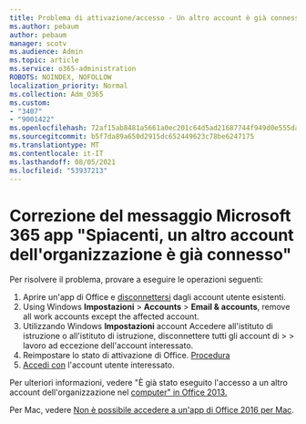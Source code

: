 ```yaml
---
title: Problema di attivazione/accesso - Un altro account è già connesso
ms.author: pebaum
author: pebaum
manager: scotv
ms.audience: Admin
ms.topic: article
ms.service: o365-administration
ROBOTS: NOINDEX, NOFOLLOW
localization_priority: Normal
ms.collection: Adm_O365
ms.custom:
- "3407"
- "9001422"
ms.openlocfilehash: 72af15ab8481a5661a0ec201c64d5ad21687744f949d0e555da21baf269a780f
ms.sourcegitcommit: b5f7da89a650d2915dc652449623c78be6247175
ms.translationtype: MT
ms.contentlocale: it-IT
ms.lasthandoff: 08/05/2021
ms.locfileid: "53937213"
---
```

# <a name="fixing-the-microsoft-365-apps-sorry-another-account-from-your-organization-is-already-signed-in-message"></a>Correzione del messaggio Microsoft 365 app "Spiacenti, un altro account dell'organizzazione è già connesso"

Per risolvere il problema, provare a eseguire le operazioni seguenti:

1. Aprire un'app di Office e [disconnettersi](https://support.office.com/article/5a20dc11-47e9-4b6f-945d-478cb6d92071) dagli account utente esistenti.   
2. Using Windows **Impostazioni**  >  **Accounts**  >  **Email & accounts**, remove all work accounts except the affected account. 
3. Utilizzando Windows **Impostazioni** account Accedere all'istituto di istruzione o all'istituto di istruzione, disconnettere tutti gli account di  >    >  lavoro ad eccezione dell'account interessato. 
4. Reimpostare lo stato di attivazione di Office. [Procedura](https://docs.microsoft.com/office365/troubleshoot/activation/reset-office-365-proplus-activation-state
)
5. [Accedi con](https://support.office.com/article/628ea040-f265-49de-b986-be09c3ebf8a9) l'account utente interessato. 

Per ulteriori informazioni, vedere "È già stato eseguito l'accesso a un altro account dell'organizzazione nel [computer" in Office 2013.](https://docs.microsoft.com/office/troubleshoot/error-messages/another-account-already-signed-in)

Per Mac, vedere [Non è possibile accedere a un'app di Office 2016 per Mac](https://docs.microsoft.com/office365/troubleshoot/authentication/sign-in-to-office-2016-for-mac-fail).